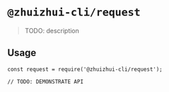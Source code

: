 # `@zhuizhui-cli/request`

> TODO: description

## Usage

```
const request = require('@zhuizhui-cli/request');

// TODO: DEMONSTRATE API
```
